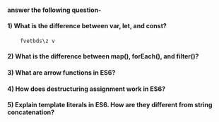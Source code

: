   


####  answer the following question-


#### 1) What is the difference between var, let, and const?
        fvetbds\z v

#### 2) What is the difference between map(), forEach(), and filter()? 

#### 3) What are arrow functions in ES6?

#### 4) How does destructuring assignment work in ES6?

#### 5) Explain template literals in ES6. How are they different from string concatenation?

